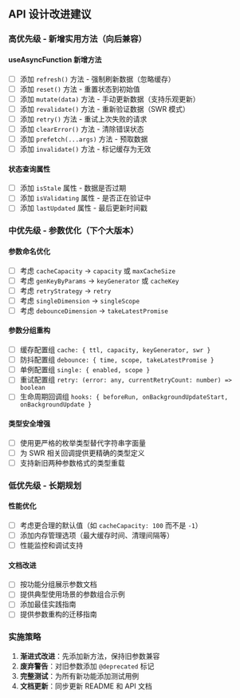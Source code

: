 
## API 设计改进建议

### 高优先级 - 新增实用方法（向后兼容）

#### useAsyncFunction 新增方法
- [ ] 添加 `refresh()` 方法 - 强制刷新数据（忽略缓存）
- [ ] 添加 `reset()` 方法 - 重置状态到初始值
- [ ] 添加 `mutate(data)` 方法 - 手动更新数据（支持乐观更新）
- [ ] 添加 `revalidate()` 方法 - 重新验证数据（SWR 模式）
- [ ] 添加 `retry()` 方法 - 重试上次失败的请求
- [ ] 添加 `clearError()` 方法 - 清除错误状态
- [ ] 添加 `prefetch(...args)` 方法 - 预取数据
- [ ] 添加 `invalidate()` 方法 - 标记缓存为无效

#### 状态查询属性
- [ ] 添加 `isStale` 属性 - 数据是否过期
- [ ] 添加 `isValidating` 属性 - 是否正在验证中
- [ ] 添加 `lastUpdated` 属性 - 最后更新时间戳

### 中优先级 - 参数优化（下个大版本）

#### 参数命名优化
- [ ] 考虑 `cacheCapacity` → `capacity` 或 `maxCacheSize`
- [ ] 考虑 `genKeyByParams` → `keyGenerator` 或 `cacheKey`
- [ ] 考虑 `retryStrategy` → `retry`
- [ ] 考虑 `singleDimension` → `singleScope`
- [ ] 考虑 `debounceDimension` → `takeLatestPromise`

#### 参数分组重构
- [ ] 缓存配置组 `cache: { ttl, capacity, keyGenerator, swr }`
- [ ] 防抖配置组 `debounce: { time, scope, takeLatestPromise }`
- [ ] 单例配置组 `single: { enabled, scope }`
- [ ] 重试配置组 `retry: (error: any, currentRetryCount: number) => boolean`
- [ ] 生命周期回调组 `hooks: { beforeRun, onBackgroundUpdateStart, onBackgroundUpdate }`

#### 类型安全增强
- [ ] 使用更严格的枚举类型替代字符串字面量
- [ ] 为 SWR 相关回调提供更精确的类型定义
- [ ] 支持新旧两种参数格式的类型重载

### 低优先级 - 长期规划

#### 性能优化
- [ ] 考虑更合理的默认值（如 `cacheCapacity: 100` 而不是 `-1`）
- [ ] 添加内存管理选项（最大缓存时间、清理间隔等）
- [ ] 性能监控和调试支持

#### 文档改进
- [ ] 按功能分组展示参数文档
- [ ] 提供典型使用场景的参数组合示例
- [ ] 添加最佳实践指南
- [ ] 提供参数重构的迁移指南

### 实施策略
1. **渐进式改进**：先添加新方法，保持旧参数兼容
2. **废弃警告**：对旧参数添加 `@deprecated` 标记
3. **完整测试**：为所有新功能添加测试用例
4. **文档更新**：同步更新 README 和 API 文档
